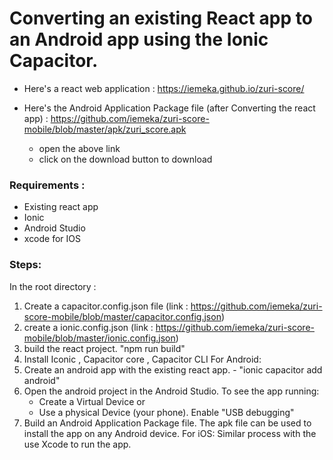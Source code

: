 # Converting an existing React app to an Android app using the Ionic Capacitor.



- Here's a react web application : https://iemeka.github.io/zuri-score/

- Here's the Android Application Package file (after Converting the react app) : https://github.com/iemeka/zuri-score-mobile/blob/master/apk/zuri_score.apk
  - open the above link
  - click on the download button to download

### Requirements :
- Existing react app
- Ionic
- Android Studio
- xcode for IOS

### Steps:
In the root directory :
1. Create a capacitor.config.json file (link : https://github.com/iemeka/zuri-score-mobile/blob/master/capacitor.config.json)
2. create a ionic.config.json  (link : https://github.com/iemeka/zuri-score-mobile/blob/master/ionic.config.json)
3. build the react project. "npm run build"
4. Install Iconic , Capacitor core , Capacitor CLI
For Android:
5. Create an android app with the existing react app. - "ionic capacitor add android"
6. Open the android project in the Android Studio.
   To see the app running:
    - Create a Virtual Device or
    - Use a physical Device (your phone). Enable "USB debugging"
7. Build an Android Application Package file. The apk file can be used to install the app on any Android device. 
For iOS: Similar process with the use Xcode to run the app.